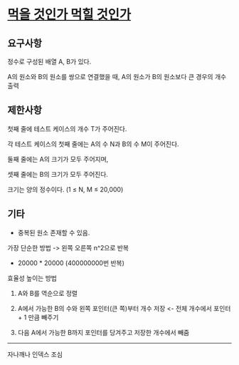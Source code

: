 # [먹을 것인가 먹힐 것인가](https://www.acmicpc.net/problem/7795)

## 요구사항

정수로 구성된 배열 A, B가 있다.

A의 원소와 B의 원소를 쌍으로 연결했을 때, A의 원소가 B의 원소보다 큰 경우의 개수 출력

## 제한사항

첫째 줄에 테스트 케이스의 개수 T가 주어진다.

각 테스트 케이스의 첫째 줄에는 A의 수 N과 B의 수 M이 주어진다.

둘째 줄에는 A의 크기가 모두 주어지며, 

셋째 줄에는 B의 크기가 모두 주어진다.

크기는 양의 정수이다. (1 ≤ N, M ≤ 20,000)

## 기타

- 중복된 원소 존재할 수 있음.

가장 단순한 방법 -> 왼쪽 오른쪽 n^2으로 반복

- 20000 * 20000 (400000000번 반복) 

효율성 높이는 방법

1. A와 B를 역순으로 정렬

2. A에서 가능한 B의 수와 왼쪽 포인터(큰 쪽)부터 개수 저장 <- 전체 개수에서 포인터 + 1 만큼 빼주기

3. 다음 A에서 가능한 B까지 포인터를 당겨주고 저장한 개수에서 빼줌 

---

자나깨나 인덱스 조심
